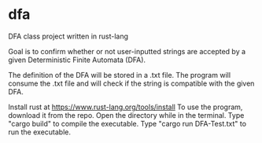 # dfa
DFA class project written in rust-lang

Goal is to confirm whether or not user-inputted strings are accepted by a given Deterministic Finite Automata (DFA).

The definition of the DFA will be stored in a .txt file. The program will consume the .txt file and will check if the string is compatible with the given DFA.

Install rust at https://www.rust-lang.org/tools/install
To use the program, download it from the repo.
Open the directory while in the terminal.
Type "cargo build" to compile the executable.
Type "cargo run DFA-Test.txt" to run the executable.
